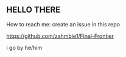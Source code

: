 ## HELLO THERE

How to reach me: create an issue in this repo

https://github.com/zahmbie1/Final-Frontier

i go by he/him
